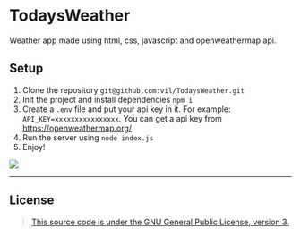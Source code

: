 # TodaysWeather
Weather app made using html, css, javascript and openweathermap api.

## Setup
1. Clone the repository `git@github.com:vil/TodaysWeather.git`
2. Init the project and install dependencies `npm i`
3. Create a `.env` file and put your api key in it. For example: `API_KEY=xxxxxxxxxxxxxxxx`. You can get a api key from https://openweathermap.org/
4. Run the server using `node index.js`
5. Enjoy!

![](https://imgur.com/OVGC4Bc.png)


-----------------------------
## License
> [This source code is under the GNU General Public License, version 3.](https://www.gnu.org/licenses/gpl-3.0.txt)